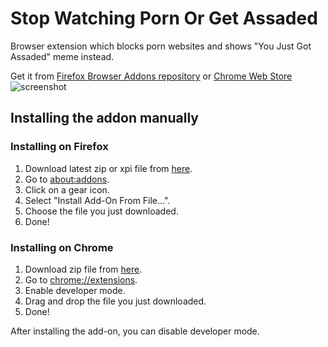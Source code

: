 # Stop Watching Porn Or Get Assaded
Browser extension which blocks porn websites and shows "You Just Got Assaded" meme instead.

Get it from [Firefox Browser Addons repository](https://addons.mozilla.org/en-US/addon/stopwatchingpornorgetassaded) or [Chrome Web Store](https://chromewebstore.google.com/detail/stop-watching-porn-or-get/ekjhdbkgagcnmlnnabdpfaogeonfjbmd)
![screenshot](https://addons.mozilla.org/user-media/previews/full/265/265669.png)

## Installing the addon manually

### Installing on Firefox
1. Download latest zip or xpi file from [here](https://github.com/Indexerrowaty/StopWatchingPornOrGetAssaded/releases/latest).
2. Go to [about:addons](about:addons).
3. Click on a gear icon.
4. Select "Install Add-On From File...".
5. Choose the file you just downloaded.
6. Done!

### Installing on Chrome
1. Download zip file from [here](https://github.com/Indexerrowaty/StopWatchingPornOrGetAssaded/releases/).
2. Go to [chrome://extensions](chrome://extensions).
3. Enable developer mode.
4. Drag and drop the file you just downloaded.
5. Done!

After installing the add-on, you can disable developer mode.
